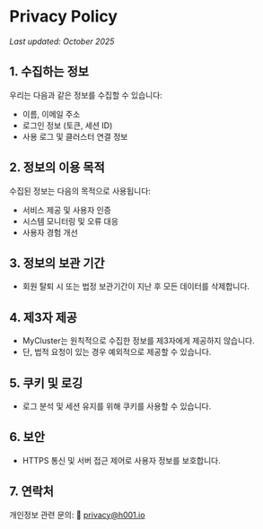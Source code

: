 # Privacy Policy

_Last updated: October 2025_

## 1. 수집하는 정보
우리는 다음과 같은 정보를 수집할 수 있습니다:
- 이름, 이메일 주소
- 로그인 정보 (토큰, 세션 ID)
- 사용 로그 및 클러스터 연결 정보

## 2. 정보의 이용 목적
수집된 정보는 다음의 목적으로 사용됩니다:
- 서비스 제공 및 사용자 인증
- 시스템 모니터링 및 오류 대응
- 사용자 경험 개선

## 3. 정보의 보관 기간
- 회원 탈퇴 시 또는 법정 보관기간이 지난 후 모든 데이터를 삭제합니다.

## 4. 제3자 제공
- MyCluster는 원칙적으로 수집한 정보를 제3자에게 제공하지 않습니다.
- 단, 법적 요청이 있는 경우 예외적으로 제공할 수 있습니다.

## 5. 쿠키 및 로깅
- 로그 분석 및 세션 유지를 위해 쿠키를 사용할 수 있습니다.

## 6. 보안
- HTTPS 통신 및 서버 접근 제어로 사용자 정보를 보호합니다.

## 7. 연락처
개인정보 관련 문의:
📧 privacy@h001.io
